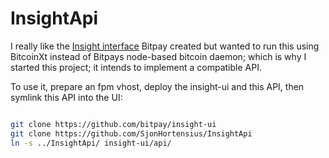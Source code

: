 # InsightApi

I really like the [Insight interface](https://github.com/bitpay/insight-ui) Bitpay created but wanted to run this using
BitcoinXt instead of Bitpays node-based bitcoin daemon; which is why I started this project; it intends to implement a compatible
API.

To use it, prepare an fpm vhost, deploy the insight-ui and this API, then symlink this API into the UI:

```bash

git clone https://github.com/bitpay/insight-ui
git clone https://github.com/SjonHortensius/InsightApi
ln -s ../InsightApi/ insight-ui/api/
```
